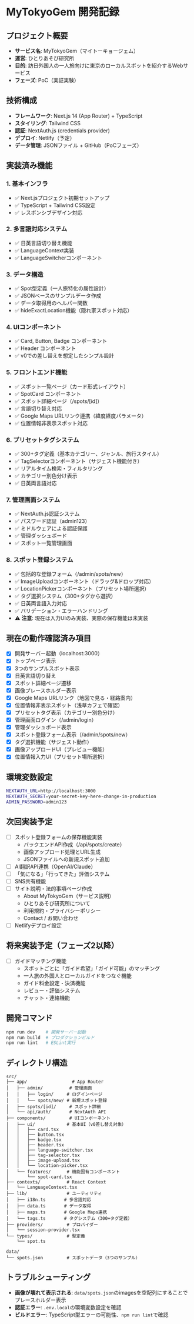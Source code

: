 # MyTokyoGem 開発記録

## プロジェクト概要
- **サービス名**: MyTokyoGem（マイトーキョージェム）
- **運営**: ひとりあそび研究所
- **目的**: 訪日外国人の一人旅向けに東京のローカルスポットを紹介するWebサービス
- **フェーズ**: PoC（実証実験）

## 技術構成
- **フレームワーク**: Next.js 14 (App Router) + TypeScript
- **スタイリング**: Tailwind CSS
- **認証**: NextAuth.js (credentials provider)
- **デプロイ**: Netlify（予定）
- **データ管理**: JSONファイル + GitHub（PoCフェーズ）

## 実装済み機能

### 1. 基本インフラ
- ✅ Next.jsプロジェクト初期セットアップ
- ✅ TypeScript + Tailwind CSS設定
- ✅ レスポンシブデザイン対応

### 2. 多言語対応システム
- ✅ 日英言語切り替え機能
- ✅ LanguageContext実装
- ✅ LanguageSwitcherコンポーネント

### 3. データ構造
- ✅ Spot型定義（一人旅特化の属性設計）
- ✅ JSONベースのサンプルデータ作成
- ✅ データ取得用のヘルパー関数
- ✅ hideExactLocation機能（隠れ家スポット対応）

### 4. UIコンポーネント
- ✅ Card, Button, Badge コンポーネント
- ✅ Header コンポーネント
- ✅ v0での差し替えを想定したシンプル設計

### 5. フロントエンド機能
- ✅ スポット一覧ページ（カード形式レイアウト）
- ✅ SpotCard コンポーネント
- ✅ スポット詳細ページ（/spots/[id]）
- ✅ 言語切り替え対応
- ✅ Google Maps URLリンク連携（緯度経度パラメータ）
- ✅ 位置情報非表示スポット対応

### 6. プリセットタグシステム
- ✅ 300+タグ定義（基本カテゴリー、ジャンル、旅行スタイル）
- ✅ TagSelectorコンポーネント（サジェスト機能付き）
- ✅ リアルタイム検索・フィルタリング
- ✅ カテゴリー別色分け表示
- ✅ 日英両言語対応

### 7. 管理画面システム
- ✅ NextAuth.js認証システム
- ✅ パスワード認証（admin123）
- ✅ ミドルウェアによる認証保護
- ✅ 管理ダッシュボード
- ✅ スポット一覧管理画面

### 8. スポット登録システム
- ✅ 包括的な登録フォーム（/admin/spots/new）
- ✅ ImageUploadコンポーネント（ドラッグ&ドロップ対応）
- ✅ LocationPickerコンポーネント（プリセット場所選択）
- ✅ タグ選択システム（300+タグから選択）
- ✅ 日英両言語入力対応
- ✅ バリデーション・エラーハンドリング
- ⚠️ **注意**: 現在は入力UIのみ実装、実際の保存機能は未実装

## 現在の動作確認済み項目
- [x] 開発サーバー起動（localhost:3000）
- [x] トップページ表示
- [x] 3つのサンプルスポット表示
- [x] 日英言語切り替え
- [x] スポット詳細ページ遷移
- [x] 画像プレースホルダー表示
- [x] Google Maps URLリンク（地図で見る・経路案内）
- [x] 位置情報非表示スポット（浅草カフェで確認）
- [x] プリセットタグ表示（カテゴリー別色分け）
- [x] 管理画面ログイン（/admin/login）
- [x] 管理ダッシュボード表示
- [x] スポット登録フォーム表示（/admin/spots/new）
- [x] タグ選択機能（サジェスト動作）
- [x] 画像アップロードUI（プレビュー機能）
- [x] 位置情報入力UI（プリセット場所選択）

## 環境変数設定
```bash
NEXTAUTH_URL=http://localhost:3000
NEXTAUTH_SECRET=your-secret-key-here-change-in-production
ADMIN_PASSWORD=admin123
```

## 次回実装予定
- [ ] スポット登録フォームの保存機能実装
  - バックエンドAPI作成（/api/spots/create）
  - 画像アップロード処理とURL生成
  - JSONファイルへの新規スポット追加
- [ ] AI翻訳API連携（OpenAI/Claude）
- [ ] 「気になる」「行ってきた」評価システム
- [ ] SNS共有機能
- [ ] サイト説明・法的事項ページ作成
  - About MyTokyoGem（サービス説明）
  - ひとりあそび研究所について
  - 利用規約・プライバシーポリシー
  - Contact / お問い合わせ
- [ ] Netlifyデプロイ設定

## 将来実装予定（フェーズ2以降）
- [ ] ガイドマッチング機能
  - スポットごとに「ガイド希望」「ガイド可能」のマッチング
  - 一人旅の外国人とローカルガイドをつなぐ機能
  - ガイド料金設定・決済機能
  - レビュー・評価システム
  - チャット・連絡機能

## 開発コマンド
```bash
npm run dev    # 開発サーバー起動
npm run build  # プロダクションビルド
npm run lint   # ESLint実行
```

## ディレクトリ構造
```
src/
├── app/                 # App Router
│   ├── admin/          # 管理画面
│   │   ├── login/     # ログインページ
│   │   └── spots/new/ # 新規スポット登録
│   ├── spots/[id]/     # スポット詳細
│   └── api/auth/       # NextAuth API
├── components/         # UIコンポーネント
│   ├── ui/            # 基本UI（v0差し替え対象）
│   │   ├── card.tsx
│   │   ├── button.tsx
│   │   ├── badge.tsx
│   │   ├── header.tsx
│   │   ├── language-switcher.tsx
│   │   ├── tag-selector.tsx
│   │   ├── image-upload.tsx
│   │   └── location-picker.tsx
│   └── features/      # 機能固有コンポーネント
│       └── spot-card.tsx
├── contexts/          # React Context
│   └── LanguageContext.tsx
├── lib/               # ユーティリティ
│   ├── i18n.ts       # 多言語対応
│   ├── data.ts       # データ取得
│   ├── maps.ts       # Google Maps連携
│   └── tags.ts       # タグシステム（300+タグ定義）
├── providers/         # プロバイダー
│   └── session-provider.tsx
└── types/             # 型定義
    └── spot.ts

data/
└── spots.json         # スポットデータ（3つのサンプル）
```

## トラブルシューティング
- **画像が壊れて表示される**: `data/spots.json`のimagesを空配列にすることでプレースホルダー表示
- **認証エラー**: `.env.local`の環境変数設定を確認
- **ビルドエラー**: TypeScript型エラーの可能性、`npm run lint`で確認